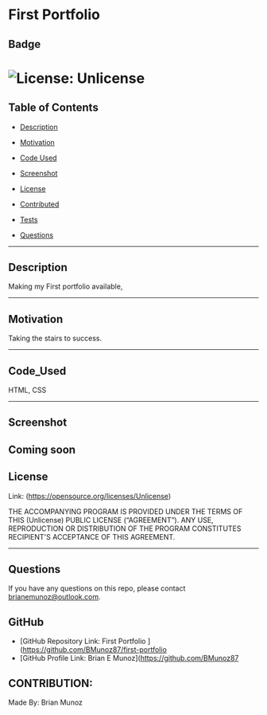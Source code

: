 # First Portfolio
  
  ## Badge

  # ![License: Unlicense](https://img.shields.io/badge/license-Unlicense-brightgreen.svg)

  ## Table of Contents

  * [Description](#description)
  
  * [Motivation](#motivation)

  * [Code Used](#code_used)

  * [Screenshot](#screenshot)

  * [License](#license)

  * [Contributed](#contributed)

  * [Tests](#tests)

  * [Questions](#questions)

  ---

  ## Description

  Making my First portfolio available,

  ---

  ## Motivation

  Taking the stairs to success.    

  ---

  ## Code_Used

  HTML, CSS

  ---

  ## Screenshot

  Coming soon
  ---

  ## License

  Link: (https://opensource.org/licenses/Unlicense)

  THE ACCOMPANYING PROGRAM IS PROVIDED UNDER THE TERMS OF THIS (Unlicense) PUBLIC LICENSE (“AGREEMENT”). ANY USE, REPRODUCTION OR DISTRIBUTION OF THE PROGRAM CONSTITUTES RECIPIENT'S ACCEPTANCE OF THIS AGREEMENT.

  ---

  ## Questions

  If you have any questions on this repo, please contact brianemunoz@outlook.com.

  ## GitHub

  * [GitHub Repository Link: First Portfolio ](https://github.com/BMunoz87/first-portfolio
  * [GitHub Profile Link: Brian E Munoz](https://github.com/BMunoz87

  ## CONTRIBUTION:

  Made By: Brian Munoz

